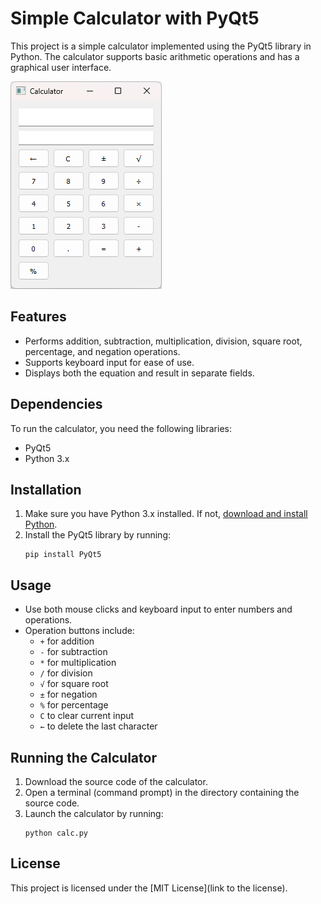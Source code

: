 # Simple Calculator with PyQt5

This project is a simple calculator implemented using the PyQt5 library in Python. The calculator supports basic arithmetic operations and has a graphical user interface.

![Calculator Screenshot](screenshot.png)

## Features

- Performs addition, subtraction, multiplication, division, square root, percentage, and negation operations.
- Supports keyboard input for ease of use.
- Displays both the equation and result in separate fields.

## Dependencies

To run the calculator, you need the following libraries:

- PyQt5
- Python 3.x

## Installation

1. Make sure you have Python 3.x installed. If not, [download and install Python](https://www.python.org/downloads/).
2. Install the PyQt5 library by running:
   ```
   pip install PyQt5
   ```

## Usage

- Use both mouse clicks and keyboard input to enter numbers and operations.
- Operation buttons include:
  - `+` for addition
  - `-` for subtraction
  - `*` for multiplication
  - `/` for division
  - `√` for square root
  - `±` for negation
  - `%` for percentage
  - `C` to clear current input
  - `←` to delete the last character

## Running the Calculator

1. Download the source code of the calculator.
2. Open a terminal (command prompt) in the directory containing the source code.
3. Launch the calculator by running:
   ```
   python calс.py
   ```

## License

This project is licensed under the [MIT License](link to the license).
